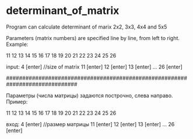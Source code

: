 # determinant_of_matrix
Program can calculate determinant of marix 2x2, 3x3, 4x4 and 5x5


Parameters (matrix numbers) are specified line by line, from left to right.
Example:

11 12 13 14
15 16 17 18
19 20 21 22
23 24 25 26

input:
4 [enter] //size of matrix
11 [enter]
12 [enter]
13 [enter]
...
26 [enter]

##############################################################################

Параметры (числа матрицы) задаются построчно, слева направо.
Пример:

11 12 13 14
15 16 17 18
19 20 21 22
23 24 25 26

вход:
4 [enter] //размер матрицы
11 [enter]
12 [enter]
13 [enter]
...
26 [enter]
